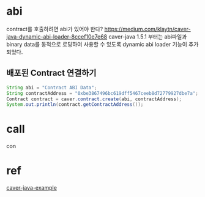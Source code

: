 
# abi
contract를 호출하려면 abi가 있어야 한다?
https://medium.com/klaytn/caver-java-dynamic-abi-loader-8ccef10e7e68
caver-java 1.5.1 부터는 abi파일과 binary data를 동적으로 로딩하여 사용할 수 있도록 dynamic abi loader 기능이 추가되었다.

## 배포된 Contract 연결하기
```java
String abi = "Contract ABI Data";
String contractAddress = "0xbe3867496bc619dff5467ceeb8d72779927dbe7a";
Contract contract = caver.contract.create(abi, contractAddress);
System.out.println(contract.getContractAddress());
```

# call
con



# ref
[caver-java-example](https://github.com/klaytn/caver-java-examples)